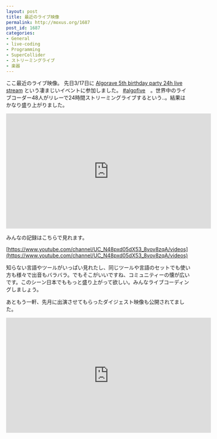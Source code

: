 ```yaml
---
layout: post
title: 最近のライブ映像
permalink: http://moxus.org/1687
post_id: 1687
categories: 
- General
- live-coding
- Programming
- SuperCollider
- ストリーミングライブ
- 楽器
---
```


ここ最近のライブ映像。 先日3/17日に
[Algorave 5th birthday party 24h live stream](https://algorave.com/wearefive/) という凄まじいイベントに参加しました。 
[#algofive](https://twitter.com/search?q=%23algofive&src=typd)　。世界中のライブコーダー48人がリレーで24時間ストリーミングライブするという..。結果はかなり盛り上がりました。

<iframe width="560" height="315" src="https://www.youtube.com/embed/Yv7oNj5OwXM" frameborder="0" allowfullscreen></iframe>

みんなの記録はこちらで見れます。


[https://www.youtube.com/channel/UC_N48pxd05dX53_8vov8zqA/videos](https://www.youtube.com/channel/UC_N48pxd05dX53_8vov8zqA/videos)


知らない言語やツールがいっぱい見れたし、同じツールや言語のセットでも使い方も様々で出音もバラバラ。でもそこがいいですね、コミュニティーの懐が広いです。このシーン日本でももっと盛り上がって欲しい。みんなライブコーディングしましょう。


あともう一軒、先月に出演させてもらったダイジェスト映像も公開されてました。

<iframe width="560" height="315" src="https://www.youtube.com/embed/AlqCpK2HyrM" frameborder="0" allowfullscreen></iframe>
